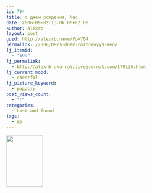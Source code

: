 ```yaml
---
id: 704
title: с днем рождения, Neo
date: 2006-09-02T13:06:00+02:00
author: alexrb
layout: post
guid: http://alexrb.name/?p=704
permalink: /2006/09/s-dnem-rozhdenyya-neo/
lj_itemid:
  - "699"
lj_permalink:
  - http://alexrb-aka-ral.livejournal.com/179136.html
lj_current_mood:
  - cheerful
lj_picture_keyword:
  - радость
post_views_count:
  - "1"
categories:
  - Lost-and-found
tags:
  - др
---
```

<img src="http://ia.imdb.com/media/imdb/01/I/65/85/38m.jpg" width=99 height=140 title="" >